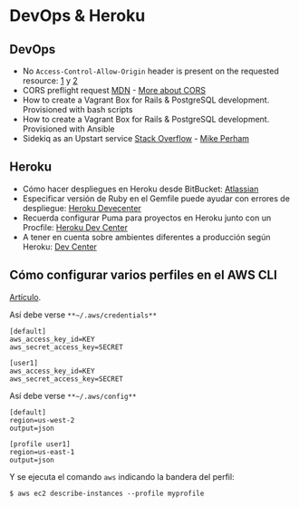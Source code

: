 # DevOps & Heroku

## DevOps
- No `Access-Control-Allow-Origin` header is present on the requested resource: [1](https://github.com/cyu/rack-cors/issues/117) y [2](https://gist.github.com/dhoelzgen/cd7126b8652229d32eb4)
- CORS preflight request [MDN](https://developer.mozilla.org/en-US/docs/Web/HTTP/Methods/OPTIONS) - [More about CORS](https://developer.mozilla.org/en-US/docs/Web/HTTP/Access_control_CORS)
- How to create a Vagrant Box for Rails & PostgreSQL development. Provisioned with bash scripts
- How to create a Vagrant Box for Rails & PostgreSQL development. Provisioned with Ansible
- Sidekiq as an Upstart service [Stack Overflow](https://stackoverflow.com/questions/25342465/booting-up-sidekiq-with-upstart) - [Mike Perham](http://www.mikeperham.com/2015/07/16/sidekiq-and-upstart/)


## Heroku
- Cómo hacer despliegues en Heroku desde BitBucket: [Atlassian](https://confluence.atlassian.com/bitbucket/deploy-to-heroku-872013667.html)
- Especificar versión de Ruby en el Gemfile puede ayudar con errores de despliegue: [Heroku Devecenter](https://devcenter.heroku.com/articles/ruby-versions)
- Recuerda configurar Puma para proyectos en Heroku junto con un Procfile: [Heroku Dev Center](https://devcenter.heroku.com/articles/deploying-rails-applications-with-the-puma-web-server#adding-puma-to-your-application)
- A tener en cuenta sobre ambientes diferentes a producción según Heroku: [Dev Center](https://devcenter.heroku.com/articles/deploying-to-a-custom-rails-environment)


## Cómo configurar varios perfiles en el AWS CLI

[Artículo](https://medium.com/@Rajendrasinh/multiple-user-profiles-in-aws-cli-64d5df3d181d).

Así debe verse `**~/.aws/credentials**`
```
[default]
aws_access_key_id=KEY
aws_secret_access_key=SECRET

[user1]
aws_access_key_id=KEY
aws_secret_access_key=SECRET
```


Así debe verse `**~/.aws/config**`

    [default]
    region=us-west-2
    output=json
    
    [profile user1]
    region=us-east-1
    output=json

Y se ejecuta el comando `aws` indicando la bandera del perfil:

    $ aws ec2 describe-instances --profile myprofile

